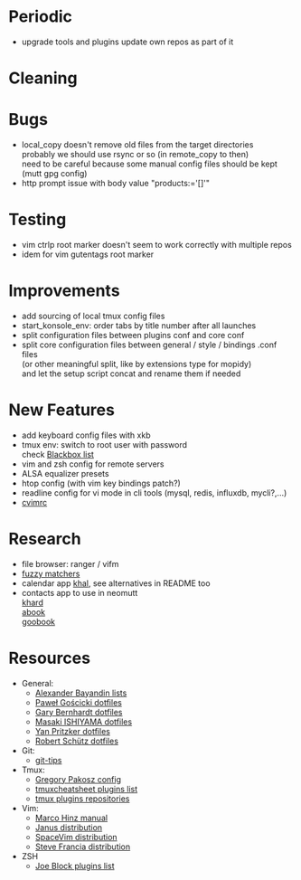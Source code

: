 # Periodic
- upgrade tools and plugins
  update own repos as part of it

# Cleaning

# Bugs
  - local_copy doesn't remove old files from the target directories  
    probably we should use rsync or so (in remote_copy to then)  
    need to be careful because some manual config files should be kept (mutt gpg config)
  - http prompt issue with body value "products:='[]'"

# Testing
  - vim ctrlp root marker doesn't seem to work correctly with multiple repos
  - idem for vim gutentags root marker

# Improvements
  - add sourcing of local tmux config files
  - start_konsole_env: order tabs by title number after all launches
  - split configuration files between plugins conf and core conf
  - split core configuration files between general / style / bindings .conf files  
    (or other meaningful split, like by extensions type for mopidy)  
    and let the setup script concat and rename them if needed

# New Features
  - add keyboard config files with xkb
  - tmux env: switch to root user with password  
    check [Blackbox list](https://github.com/StackExchange/blackbox#alternatives)
  - vim and zsh config for remote servers
  - ALSA equalizer presets
  - htop config (with vim key bindings patch?)
  - readline config for vi mode in cli tools (mysql, redis, influxdb, mycli?,...)
  - [cvimrc](https://github.com/1995eaton/chromium-vim)

# Research
  - file browser: ranger / vifm
  - [fuzzy matchers](https://www.reddit.com/r/commandline/comments/36h2cj/fuzzy_matchers_overview/)
  - calendar app [khal](https://github.com/pimutils/khal), see alternatives in README too
  - contacts app to use in neomutt  
    [khard](https://github.com/scheibler/khard)  
    [abook](https://sourceforge.net/p/abook/git)  
    [goobook](https://gitlab.com/goobook/goobook)

# Resources
  - General:
    - [Alexander Bayandin lists](https://github.com/bayandin/awesome-awesomeness)
    - [Paweł Gościcki dotfiles](https://github.com/pjg/dotfiles)
    - [Gary Bernhardt dotfiles](https://github.com/garybernhardt/dotfiles)
    - [Masaki ISHIYAMA dotfiles](https://github.com/b4b4r07/dotfiles)
    - [Yan Pritzker dotfiles](https://github.com/skwp/dotfiles)
    - [Robert Schütz dotfiles](https://github.com/dotlambda/dotfiles)
  - Git:
    - [git-tips](https://github.com/git-tips/tips)
  - Tmux:
    - [Gregory Pakosz config](https://github.com/gpakosz/.tmux)
    - [tmuxcheatsheet plugins list](https://tmuxcheatsheet.com/tmux-plugins-tools/)
    - [tmux plugins repositories](https://github.com/tmux-plugins/)
  - Vim:
    - [Marco Hinz manual](https://github.com/mhinz/vim-galore)
    - [Janus distribution](https://github.com/carlhuda/janus)
    - [SpaceVim distribution](https://spacevim.org/)
    - [Steve Francia distribution](http://vim.spf13.com/)
  - ZSH
    - [Joe Block plugins list](https://github.com/unixorn/awesome-zsh-plugins)
